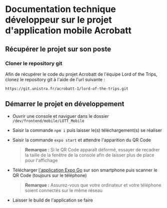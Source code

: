 # Documentation technique développeur sur le projet d'application mobile Acrobatt

## Récupérer le projet sur son poste

### Cloner le repository git 

Afin de récupérer le code du projet Acrobatt de l'équipe Lord of the Trips, clonez le repository git à l'aide de l'url suivante :

```https://git.unistra.fr/acrobatt-1/lord-of-the-trips.git```

## Démarrer le projet en développement

- Ouvrir une console et naviguer dans le dossier `/dev/frontend/mobile/LOTT_Mobile`

- Saisir la commande `npm i` puis laisser le(s) téléchargement(s) se réaliser

- Saisir la commande `expo start` et attendre l'apparition du QR Code

  > **Remarque :** Si le QR Code apparaît déformé, essayer de recadrer la taille de la fenêtre de la console afin de laisser plus de place pour l'affichage

- Télécharger [l'application Expo Go](https://expo.io/client) sur son smartphone puis scanner le QR Code (toujours sur le téléphone)

  > **Remarque :** Assurez-vous que votre ordinateur et votre téléphone soient connectés sur le même réseau

- Laisser le build de l'application se faire

